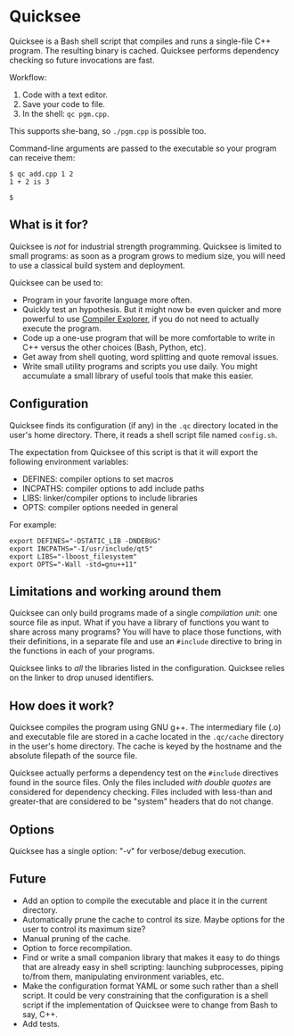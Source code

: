 # Quicksee

Quicksee is a Bash shell script that compiles and runs a single-file C++ program.  The resulting binary is cached.  Quicksee performs dependency checking so future invocations are fast.

Workflow:

1. Code with a text editor.
2. Save your code to file.
3. In the shell: `qc pgm.cpp`.

This supports she-bang, so `./pgm.cpp` is possible too.

Command-line arguments are passed to the executable so your program can receive them:

```
$ qc add.cpp 1 2
1 + 2 is 3

$
```


## What is it for?

Quicksee is *not* for industrial strength programming.  Quicksee is limited to small programs: as soon as a program grows to medium size, you will need to use a classical build system and deployment.

Quicksee can be used to:

- Program in your favorite language more often.
- Quickly test an hypothesis.  But it might now be even quicker and more powerful to use [Compiler Explorer](https://godbolt.org/), if you do not need to actually execute the program.
- Code up a one-use program that will be more comfortable to write in C++ versus the other choices (Bash, Python, etc).
- Get away from shell quoting, word splitting and quote removal issues.
- Write small utility programs and scripts you use daily.  You might accumulate a small library of useful tools that make this easier.


## Configuration

Quicksee finds its configuration (if any) in the `.qc` directory located in the user's home directory.  There, it reads a shell script file named `config.sh`.

The expectation from Quicksee of this script is that it will export the following environment variables:

- DEFINES: compiler options to set macros
- INCPATHS: compiler options to add include paths
- LIBS: linker/compiler options to include libraries
- OPTS: compiler options needed in general

For example:

```
export DEFINES="-DSTATIC_LIB -DNDEBUG"
export INCPATHS="-I/usr/include/qt5"
export LIBS="-lboost_filesystem"
export OPTS="-Wall -std=gnu++11"
```


## Limitations and working around them

Quicksee can only build programs made of a single *compilation unit*: one source file as input.  What if you have a library of functions you want to share across many programs?  You will have to place those functions, with their definitions, in a separate file and use an `#include` directive to bring in the functions in each of your programs.

Quicksee links to *all* the libraries listed in the configuration.  Quicksee relies on the linker to drop unused identifiers.


## How does it work?

Quicksee compiles the program using GNU g++.  The intermediary file (.o) and  executable file are stored in a cache located in the `.qc/cache` directory in the user's home directory.  The cache is keyed by the hostname and the absolute filepath of the source file.

Quicksee actually performs a dependency test on the `#include` directives found in the source files.  Only the files included *with double quotes* are considered for dependency checking.  Files included with less-than and greater-that are considered to be "system" headers that do not change.


## Options

Quicksee has a single option: "-v" for verbose/debug execution.  


## Future

- Add an option to compile the executable and place it in the current directory.
- Automatically prune the cache to control its size.  Maybe options for the user to control its maximum size?
- Manual pruning of the cache.
- Option to force recompilation.
- Find or write a small companion library that makes it easy to do things that are already easy in shell scripting: launching subprocesses, piping to/from them, manipulating environment variables, etc.
- Make the configuration format YAML or some such rather than a shell script.  It could be very constraining that the configuration is a shell script if the implementation of Quicksee were to change from Bash to say, C++.
- Add tests.
